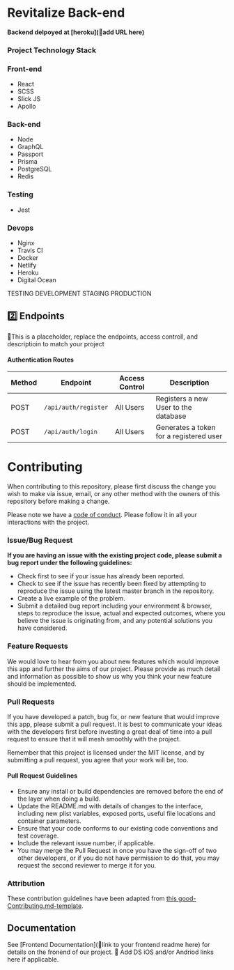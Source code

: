 # Revitalize Back-end

****Backend delpoyed at [heroku](🚫add URL here)****

### Project Technology Stack

### Front-end
- React
- SCSS
- Slick JS
- Apollo
### Back-end
- Node
- GraphQL
- Passport
- Prisma
- PostgreSQL
- Redis
### Testing
- Jest
### Devops
- Nginx
- Travis CI
- Docker
- Netlify
- Heroku
- Digital Ocean

TESTING
DEVELOPMENT
STAGING
PRODUCTION

## 2️⃣ Endpoints

🚫This is a placeholder, replace the endpoints, access controll, and descriptioin to match your project

#### Authentication Routes

| Method | Endpoint             | Access Control | Description                             |
| ------ | -------------------- | -------------- | --------------------------------------- |
| POST   | `/api/auth/register` | All Users      | Registers a new User to the database    |
| POST   | `/api/auth/login`    | All Users      | Generates a token for a registered user |

# Contributing

When contributing to this repository, please first discuss the change you wish to make via issue, email, or any other method with the owners of this repository before making a change.

Please note we have a [code of conduct](./code_of_conduct.md). Please follow it in all your interactions with the project.

### Issue/Bug Request

**If you are having an issue with the existing project code, please submit a bug report under the following guidelines:**

- Check first to see if your issue has already been reported.
- Check to see if the issue has recently been fixed by attempting to reproduce the issue using the latest master branch in the repository.
- Create a live example of the problem.
- Submit a detailed bug report including your environment & browser, steps to reproduce the issue, actual and expected outcomes, where you believe the issue is originating from, and any potential solutions you have considered.

### Feature Requests

We would love to hear from you about new features which would improve this app and further the aims of our project. Please provide as much detail and information as possible to show us why you think your new feature should be implemented.

### Pull Requests

If you have developed a patch, bug fix, or new feature that would improve this app, please submit a pull request. It is best to communicate your ideas with the developers first before investing a great deal of time into a pull request to ensure that it will mesh smoothly with the project.

Remember that this project is licensed under the MIT license, and by submitting a pull request, you agree that your work will be, too.

#### Pull Request Guidelines

- Ensure any install or build dependencies are removed before the end of the layer when doing a build.
- Update the README.md with details of changes to the interface, including new plist variables, exposed ports, useful file locations and container parameters.
- Ensure that your code conforms to our existing code conventions and test coverage.
- Include the relevant issue number, if applicable.
- You may merge the Pull Request in once you have the sign-off of two other developers, or if you do not have permission to do that, you may request the second reviewer to merge it for you.

### Attribution

These contribution guidelines have been adapted from [this good-Contributing.md-template](https://gist.github.com/PurpleBooth/b24679402957c63ec426).

## Documentation

See [Frontend Documentation](🚫link to your frontend readme here) for details on the fronend of our project.
🚫 Add DS iOS and/or Andriod links here if applicable.
